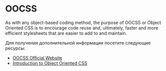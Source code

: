 # OOCSS

As with any object-based coding method, the purpose of OOCSS or Object Oriented CSS is to encourage code reuse and, ultimately, faster and more efficient stylesheets that are easier to add to and maintain.

Для получения дополнительной информации посетите следующие ресурсы:

- [OOCSS Official Website](http://oocss.org/)
- [Introduction to Object Oriented CSS](https://www.smashingmagazine.com/2011/12/an-introduction-to-object-oriented-css-oocss/)
